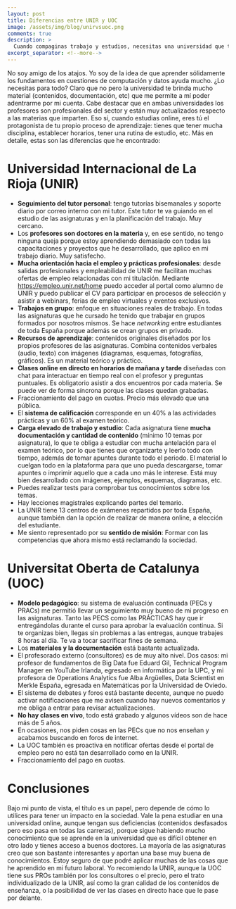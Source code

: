```yaml
---
layout: post
title: Diferencias entre UNIR y UOC
image: /assets/img/blog/unirvsuoc.png
comments: true
description: >
  Cuando compaginas trabajo y estudios, necesitas una universidad que te lo permita hacer a distancia. Después de haber completado un Máster en Business Analytics y Big Data por la UOC (Universitat Oberta de Catalunya) y haber cursado varias asignaturas de Ingeniería Informática por la UNIR (Universidad Internacional de La Rioja), he decidido escribir este post para ayudar a decidir entre estas dos universidades si tienes pensado estudiar en modalidad virtual.
excerpt_separator: <!--more-->
---
```


No soy amigo de los atajos. Yo soy de la idea de que aprender sólidamente los fundamentos en cuestiones de computación y datos ayuda mucho. ¿Lo necesitas para todo? Claro que no pero la universidad te brinda mucho material (contenidos, documentación, etc) que me permite a mí poder adentrarme por mi cuenta. Cabe destacar que en ambas universidades los profesores son profesionales del sector y están muy actualizados respecto a las materias que imparten. Eso sí, cuando estudias online, eres tú el protagonista de tu propio proceso de aprendizaje: tienes que tener mucha disciplina, establecer horarios, tener una rutina de estudio, etc. Más en detalle, estas son las diferencias que he encontrado:
<!--more-->

# Universidad Internacional de La Rioja (UNIR)

- **Seguimiento del tutor personal**: tengo tutorías bisemanales y soporte diario por correo interno con mi tutor. Este tutor te va guiando en el estudio de las asignaturas y en la planificación del trabajo. Muy cercano.
- Los **profesores son doctores en la materia** y, en ese sentido, no tengo ninguna queja porque estoy aprendiendo demasiado con todas las capacitaciones y proyectos que he desarrollado, que aplico en mi trabajo diario. Muy satisfecho.
- **Mucha orientación hacia el empleo y prácticas profesionales**: desde salidas profesionales y empleabilidad de UNIR me facilitan muchas ofertas de empleo relacionadas con mi titulación. Mediante https://empleo.unir.net/home puedo acceder al portal como alumno de UNIR y puedo publicar el CV para participar en procesos de selección y asistir a webinars, ferias de empleo virtuales y eventos exclusivos.
- **Trabajos en grupo**: enfoque en situaciones reales de trabajo. En todas las asignaturas que he cursado he tenido que trabajar en grupos formados por nosotros mismos. Se hace _networking_ entre estudiantes de toda España porque además se crean grupos en privado.
- **Recursos de aprendizaje**: contenidos originales diseñados por los propios profesores de las asignaturas. Combina contenidos verbales (audio, texto) con imágenes (diagramas, esquemas, fotografías, gráficos). Es un material teórico y práctico.
- **Clases online en directo en horarios de mañana y tarde** diseñadas con chat para interactuar en tiempo real con el profesor y preguntas puntuales. Es obligatorio asistir a dos encuentros por cada materia. Se puede ver de forma síncrona porque las clases quedan grabadas.
- Fraccionamiento del pago en cuotas. Precio más elevado que una pública.
- El **sistema de calificación** corresponde en un 40% a las actividades prácticas y un 60% al examen teórico.
- **Carga elevado de trabajo y estudio**: Cada asignatura tiene **mucha documentación y cantidad de contenido** (mínimo 10 temas por asignatura), lo que te obliga a estudiar con mucha antelación para el examen teórico, por lo que tienes que organizarte y leerlo todo con tiempo, además de tomar apuntes durante todo el periodo. El material lo cuelgan todo en la plataforma para que uno pueda descargarse, tomar apuntes o imprimir aquello que a cada uno más le interese. Está muy bien desarrollado con imágenes, ejemplos, esquemas, diagramas, etc. 
- Puedes realizar tests para comprobar tus conocimientos sobre los temas.
- Hay lecciones magistrales explicando partes del temario.
- La UNIR tiene 13 centros de exámenes repartidos por toda España, aunque también dan la opción de realizar de manera online, a elección del estudiante.
- Me siento representado por su **sentido de misión**: Formar con las competencias que ahora mismo está reclamando la sociedad.

# Universitat Oberta de Catalunya (UOC)

- **Modelo pedagógico**: su sistema de evaluación continuada (PECs y PRACs) me permitió llevar un seguimiento muy bueno de mi progreso en las asignaturas. Tanto las PECS como las PRÁCTICAS hay que ir entregándolas durante el curso para aprobar la evaluación continua. Si te organizas bien, llegas sin problemas a las entregas, aunque trabajes 8 horas al día. Te va a tocar sacrificar fines de semana.
- Los **materiales y la documentación** está bastante actualizada.
- El profesorado externo (consultores) es de muy alto nivel. Dos casos: mi profesor de fundamentos de Big Data fue Eduard Gil, Technical Program Manager en YouTube Irlanda, egresado en informática por la UPC, y mi profesora de Operations Analytics fue Alba Argüelles, Data Scientist en Merkle España, egresada en Matemáticas por la Universidad de Oviedo.
- El sistema de debates y foros está bastante decente, aunque no puedo activar notificaciones que me avisen cuando hay nuevos comentarios y me obliga a entrar para revisar actualizaciones.
- **No hay clases en vivo**, todo está grabado y algunos vídeos son de hace más de 5 años.
- En ocasiones, nos piden cosas en las PECs que no nos enseñan y acabamos buscando en foros de internet.
- La UOC también es proactiva en notificar ofertas desde el portal de empleo pero no está tan desarrollado como en la UNIR.
- Fraccionamiento del pago en cuotas.

# Conclusiones

Bajo mi punto de vista, el título es un papel, pero depende de cómo lo utilices para tener un impacto en la sociedad. Vale la pena estudiar en una universidad online, aunque tengan sus deficiencias (contenidos desfasados pero eso pasa en todas las carreras), porque sigue habiendo mucho conocimiento que se aprende en la universidad que es difícil obtener en otro lado y tienes acceso a buenos doctores. La mayoría de las asignaturas creo que son bastante interesantes y aportan una base muy buena de conocimientos. Estoy seguro de que podré aplicar muchas de las cosas que he aprendido en mi futuro laboral. Yo recomiendo la UNIR, aunque la UOC tiene sus PROs también por los consultores o el precio, pero el trato individualizado de la UNIR, así como la gran calidad de los contenidos de enseñanza, o la posibilidad de ver las clases en directo hace que le pase por delante.
